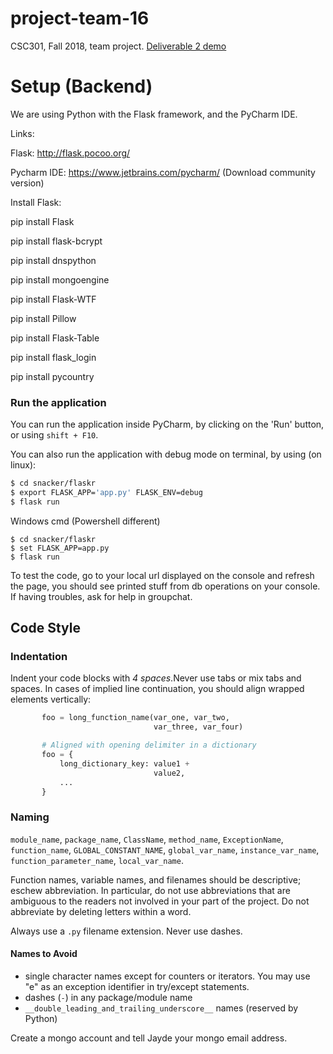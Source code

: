 # project-team-16
CSC301, Fall 2018, team project.
[Deliverable 2 demo](https://youtu.be/FosvNqKSG8o)

# Setup (Backend)

We are using Python with the Flask framework, and the PyCharm IDE.

Links:

Flask: http://flask.pocoo.org/

Pycharm IDE: https://www.jetbrains.com/pycharm/ (Download community version)

Install Flask:

pip install Flask

pip install flask-bcrypt

pip install dnspython

pip install mongoengine

pip install Flask-WTF

pip install Pillow

pip install Flask-Table

pip install flask_login

pip install pycountry

### Run the application

You can run the application inside PyCharm, by clicking on the 'Run' button, or using `shift + F10`.

You can also run the application with debug mode on terminal, by using (on linux):

```bash
$ cd snacker/flaskr
$ export FLASK_APP='app.py' FLASK_ENV=debug
$ flask run
```

Windows cmd (Powershell different)

```
$ cd snacker/flaskr
$ set FLASK_APP=app.py
$ flask run
```

To test the code, go to your local url displayed on the console and refresh the page, you should see printed stuff from db operations on your console. If having troubles, ask for help in groupchat.
## Code Style

### Indentation

Indent your code blocks with *4 spaces*.Never use tabs or mix tabs and spaces. In cases of implied line continuation, you should align wrapped elements vertically:
```python
       foo = long_function_name(var_one, var_two,
                                var_three, var_four)

       # Aligned with opening delimiter in a dictionary
       foo = {
           long_dictionary_key: value1 +
                                value2,
           ...
       }
```

### Naming

`module_name`,
`package_name`,
`ClassName`,
`method_name`,
`ExceptionName`,
`function_name`,
`GLOBAL_CONSTANT_NAME`,
`global_var_name`,
`instance_var_name`,
`function_parameter_name`,
`local_var_name`.

Function names, variable names, and filenames should be descriptive; eschew
abbreviation. In particular, do not use abbreviations that are ambiguous
to the readers not involved in your part of the project.
Do not abbreviate by deleting
letters within a word.

Always use a `.py` filename extension. Never use dashes.

#### Names to Avoid

-   single character names except for counters or iterators. You may use "e" as
    an exception identifier in try/except statements.
-   dashes (`-`) in any package/module name
-   `__double_leading_and_trailing_underscore__` names (reserved by Python)

Create a mongo account and tell Jayde your mongo email address.
